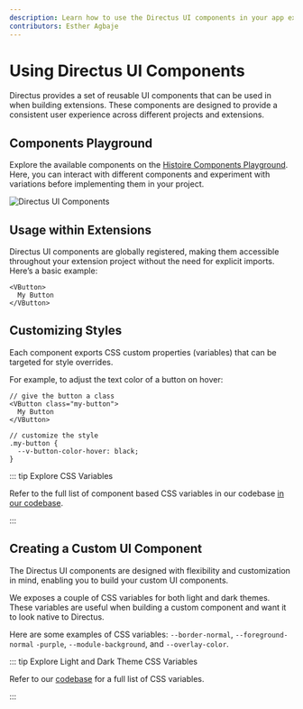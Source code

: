 ```yaml
---
description: Learn how to use the Directus UI components in your app extensions.
contributors: Esther Agbaje
---
```


# Using Directus UI Components

Directus provides a set of reusable UI components that can be used in when building extensions. These components are
designed to provide a consistent user experience across different projects and extensions.

## Components Playground

Explore the available components on the [Histoire Components Playground](https://components.directus.io/). Here, you can
interact with different components and experiment with variations before implementing them in your project.

![Directus UI Components](https://marketing.directus.app/assets/46d72f1a-5d9f-49f8-a09a-b2ffc5200812.gif)

## Usage within Extensions

Directus UI components are globally registered, making them accessible throughout your extension project without the
need for explicit imports. Here’s a basic example:

```tsx
<VButton>
  My Button
</VButton>
```

## Customizing Styles

Each component exports CSS custom properties (variables) that can be targeted for style overrides.

For example, to adjust the text color of a button on hover:

```tsx
// give the button a class
<VButton class="my-button">
  My Button
</VButton>

// customize the style
.my-button {
  --v-button-color-hover: black;
}
```

::: tip Explore CSS Variables

Refer to the full list of component based CSS variables in our codebase
[in our codebase](https://github.com/directus/directus/tree/main/app/src/components).

:::

## Creating a Custom UI Component

The Directus UI components are designed with flexibility and customization in mind, enabling you to build your custom UI
components.

We exposes a couple of CSS variables for both light and dark themes. These variables are useful when building a custom
component and want it to look native to Directus.

Here are some examples of CSS variables: `--border-normal`, `--foreground-normal` `-purple`, `--module-background`, and
`--overlay-color`.

::: tip Explore Light and Dark Theme CSS Variables

Refer to our [codebase](https://github.com/directus/directus/tree/main/app/src/styles/themes) for a full list of CSS
variables.

:::
